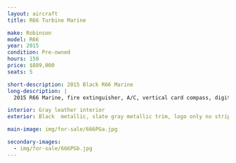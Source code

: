 ```yaml
---
layout: aircraft
title: R66 Turbine Marine

make: Robinson
model: R66
year: 2015
condition: Pre-owned
hours: 150
price: $889,000
seats: 5

short-description: 2015 Black R66 Marine
long-description: |
  2015 R66 Marine, fire extinguisher, A/C, vertical card compass, digital clock, Aspen EFD1000H Pro+500H MFD, Garmin G225B com radio, Garmin GTN750 GPS/com, GTX330EX transponder w/ ADS-B out, Kannad 406 ELT, Garmin GDL88 ADS-B in, Garmin GMA350 audio panel, 5 A20 Bose headsets, extra corrosion protection,

interior: Gray leather interior
exterior: Black  metallic, slate gray metallic trim, logo only no stripe, tinted doors and windshield

main-image: img/for-sale/666PGa.jpg

secondary-images:
  - img/for-sale/666PGb.jpg
---
```

